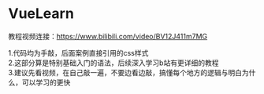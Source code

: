 # VueLearn

教程视频连接：https://www.bilibili.com/video/BV12J411m7MG

1.代码均为手敲，后面案例直接引用的css样式
<br/>
2.这部分算是特别基础入门的语法，后续深入学习b站有更详细的教程
<br/>
3.建议先看视频，在自己敲一遍，不要边看边敲，搞懂每个地方的逻辑与明白为什么，可以学习的更快
